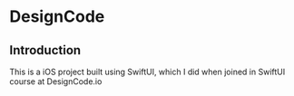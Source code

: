 # DesignCode

## Introduction

This is a iOS project built using SwiftUI, which I did when joined in SwiftUI course at DesignCode.io
